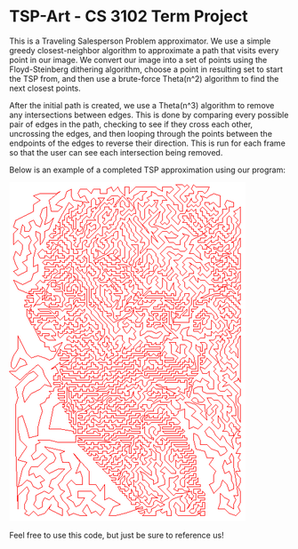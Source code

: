 TSP-Art - CS 3102 Term Project
=======

This is a Traveling Salesperson Problem approximator. We use a simple greedy closest-neighbor algorithm to approximate a path that visits every point in our image. We convert our image into a set of points using the Floyd-Steinberg dithering algorithm, choose a point in resulting set to start the TSP from, and then use a brute-force Theta(n^2) algorithm to find the next closest points. 

After the initial path is created, we use a Theta(n^3) algorithm to remove any intersections between edges. This is done by comparing every possible pair of edges in the path, checking to see if they cross each other, uncrossing the edges, and then looping through the points between the endpoints of the edges to reverse their direction. This is run for each frame so that the user can see each intersection being removed.

Below is an example of a completed TSP approximation using our program:

![gandhi!](example.png)

Feel free to use this code, but just be sure to reference us!